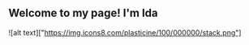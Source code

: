 ## <i class="fa fa-gear fa-spin fa-2x" style="color: firebrick"></i> Welcome to my page! I'm Ida 

![alt text]["https://img.icons8.com/plasticine/100/000000/stack.png"]

